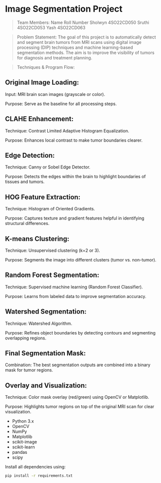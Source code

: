 
# Image Segmentation Project
> Team Members:
Name	Roll Number	
Sholwyn 4SO22CD050
Sruthi  4SO22CD053
Yash    4SO22CD063

> Problem Statement:
The goal of this project is to automatically detect and segment brain tumors from MRI scans using digital image processing (DIP) techniques and machine learning-based segmentation methods. The aim is to improve the visibility of tumors for diagnosis and treatment planning.

> Techniques & Program Flow:
## Original Image Loading:

Input: MRI brain scan images (grayscale or color).

Purpose: Serve as the baseline for all processing steps.

## CLAHE Enhancement:

Technique: Contrast Limited Adaptive Histogram Equalization.

Purpose: Enhances local contrast to make tumor boundaries clearer.

## Edge Detection:

Technique: Canny or Sobel Edge Detector.

Purpose: Detects the edges within the brain to highlight boundaries of tissues and tumors.

## HOG Feature Extraction:

Technique: Histogram of Oriented Gradients.

Purpose: Captures texture and gradient features helpful in identifying structural differences.

## K-means Clustering:

Technique: Unsupervised clustering (k=2 or 3).

Purpose: Segments the image into different clusters (tumor vs. non-tumor).

## Random Forest Segmentation:

Technique: Supervised machine learning (Random Forest Classifier).

Purpose: Learns from labeled data to improve segmentation accuracy.

## Watershed Segmentation:

Technique: Watershed Algorithm.

Purpose: Refines object boundaries by detecting contours and segmenting overlapping regions.

## Final Segmentation Mask:

Combination: The best segmentation outputs are combined into a binary mask for tumor regions.

## Overlay and Visualization:

Technique: Color mask overlay (red/green) using OpenCV or Matplotlib.

Purpose: Highlights tumor regions on top of the original MRI scan for clear visualization.
* Python 3.x
* OpenCV
* NumPy
* Matplotlib
* scikit-image
* scikit-learn
* pandas
* scipy

Install all dependencies using:

```bash
pip install -r requirements.txt
```
